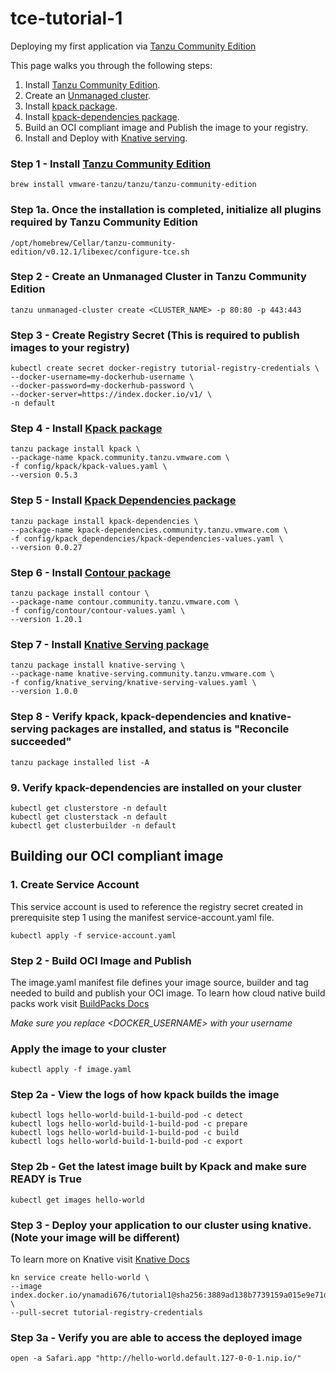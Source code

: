# tce-tutorial-1
Deploying my first application via [Tanzu Community Edition](https://tanzucommunityedition.io/docs/v0.12/)

This page walks you through the following steps:

1. Install [Tanzu Community Edition](https://tanzucommunityedition.io/docs/v0.12/cli-installation/).
2. Create an [Unmanaged cluster](https://tanzucommunityedition.io/docs/v0.12/getting-started-unmanaged/).
3. Install [kpack package](https://tanzucommunityedition.io/docs/v0.12/package-readme-kpack-0.5.3/).
4. Install [kpack-dependencies package](https://tanzucommunityedition.io/docs/v0.12/package-readme-kpack-dependencies-0.0.27/).
5. Build an OCI compliant image and Publish the image to your registry.
6. Install and Deploy with [Knative serving](https://tanzucommunityedition.io/docs/v0.12/package-readme-knative-serving-1.0.0/).


### Step 1 - Install [Tanzu Community Edition](https://tanzucommunityedition.io/docs/v0.12/cli-installation/)

```shell
brew install vmware-tanzu/tanzu/tanzu-community-edition
```
### Step 1a. Once the installation is completed, initialize all plugins required by Tanzu Community Edition

```shell
/opt/homebrew/Cellar/tanzu-community-edition/v0.12.1/libexec/configure-tce.sh
```

### Step 2 - Create an Unmanaged Cluster in Tanzu Community Edition

```shell
tanzu unmanaged-cluster create <CLUSTER_NAME> -p 80:80 -p 443:443
```

### Step 3 - Create Registry Secret (This is required to publish images to your registry)

```shell
kubectl create secret docker-registry tutorial-registry-credentials \
--docker-username=my-dockerhub-username \
--docker-password=my-dockerhub-password \
--docker-server=https://index.docker.io/v1/ \
-n default
```

### Step 4 - Install [Kpack package](https://tanzucommunityedition.io/docs/v0.12/package-readme-kpack-0.5.3/)

```shell
tanzu package install kpack \
--package-name kpack.community.tanzu.vmware.com \
-f config/kpack/kpack-values.yaml \
--version 0.5.3 
```

### Step 5 - Install [Kpack Dependencies package](https://tanzucommunityedition.io/docs/v0.12/package-readme-kpack-dependencies-0.0.27/)

```shell
tanzu package install kpack-dependencies \
--package-name kpack-dependencies.community.tanzu.vmware.com \
-f config/kpack_dependencies/kpack-dependencies-values.yaml \
--version 0.0.27 
```

### Step 6 - Install [Contour package](https://tanzucommunityedition.io/docs/v0.12/package-readme-contour-1.20.1/)

```shell
tanzu package install contour \
--package-name contour.community.tanzu.vmware.com \
-f config/contour/contour-values.yaml \
--version 1.20.1
```

### Step 7 - Install [Knative Serving package](https://tanzucommunityedition.io/docs/v0.12/package-readme-knative-serving-1.0.0/)

```shell
tanzu package install knative-serving \
--package-name knative-serving.community.tanzu.vmware.com \
-f config/knative_serving/knative-serving-values.yaml \
--version 1.0.0
```


### Step 8 - Verify kpack, kpack-dependencies and knative-serving packages are installed, and status is "Reconcile succeeded"

```shell
tanzu package installed list -A
```

### 9. Verify kpack-dependencies are installed on your cluster

```shell
kubectl get clusterstore -n default
kubectl get clusterstack -n default
kubectl get clusterbuilder -n default
```

## Building our OCI compliant image 

### 1. Create Service Account
This service account is used to reference the registry secret created in prerequisite step 1 using the manifest service-account.yaml file.

```shell
kubectl apply -f service-account.yaml
```

### Step 2 - Build OCI Image and Publish

The image.yaml manifest file defines your image source, builder and tag needed to build and publish your OCI image.
To learn how cloud native build packs work visit [BuildPacks Docs](https://buildpacks.io/docs/)

_Make sure you replace <DOCKER_USERNAME> with your username_
### Apply the image to your cluster
```shell
kubectl apply -f image.yaml
```
### Step 2a - View the logs of how kpack builds the image

```shell
kubectl logs hello-world-build-1-build-pod -c detect
kubectl logs hello-world-build-1-build-pod -c prepare
kubectl logs hello-world-build-1-build-pod -c build
kubectl logs hello-world-build-1-build-pod -c export
```

### Step 2b - Get the latest image built by Kpack and make sure READY is True
```shell
kubectl get images hello-world
```

### Step 3 - Deploy your application to our cluster using knative. (Note your image will be different)
To learn more on Knative visit [Knative Docs](https://knative.dev/docs/getting-started/)

```shell
kn service create hello-world \
--image index.docker.io/ynamadi676/tutorial1@sha256:3889ad138b7739159a015e9e71d810fccf6e707186a3412a5917ea82f36313ad \
--pull-secret tutorial-registry-credentials
```

### Step 3a - Verify you are able to access the deployed image
```shell
open -a Safari.app "http://hello-world.default.127-0-0-1.nip.io/"
```